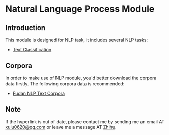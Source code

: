 # Natural Language Process Module

## Introduction
This module is designed for NLP task, it includes several NLP tasks:
* [Text Classification](text_classifier.py)

## Corpora
In order to make use of NLP module, you'd better download the corpora data firstly. The following corpora data is recommended:
* [Fudan NLP Text Corpora](https://share.weiyun.com/67ac1ff60864c564a86181e5e84cd2e4)

## Note
If the hyperlink is out of date, please contact me by sending me an email AT [xulu0620@qq.com](mailto:xulu0620@qq.com) or leave me a message AT [Zhihu](https://www.zhihu.com/people/xulu-0620/activities).
